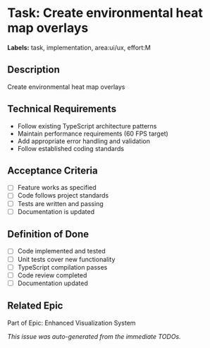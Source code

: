 # Task: Create environmental heat map overlays

**Labels:** task, implementation, area:ui/ux, effort:M


## Description
Create environmental heat map overlays

## Technical Requirements
- Follow existing TypeScript architecture patterns
- Maintain performance requirements (60 FPS target)
- Add appropriate error handling and validation
- Follow established coding standards

## Acceptance Criteria
- [ ] Feature works as specified
- [ ] Code follows project standards
- [ ] Tests are written and passing
- [ ] Documentation is updated

## Definition of Done
- [ ] Code implemented and tested
- [ ] Unit tests cover new functionality
- [ ] TypeScript compilation passes
- [ ] Code review completed
- [ ] Documentation updated

## Related Epic
Part of Epic: Enhanced Visualization System

*This issue was auto-generated from the immediate TODOs.*